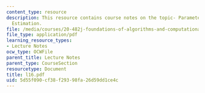 ```yaml
---
content_type: resource
description: This resource contains course notes on the topic- Parameter Fitting and
  Estimation.
file: /media/courses/20-482j-foundations-of-algorithms-and-computational-techniques-in-systems-biology-spring-2006/5d55f090cf38f29398fa26d59dd1ce4c_l16.pdf
file_type: application/pdf
learning_resource_types:
- Lecture Notes
ocw_type: OCWFile
parent_title: Lecture Notes
parent_type: CourseSection
resourcetype: Document
title: l16.pdf
uid: 5d55f090-cf38-f293-98fa-26d59dd1ce4c
---
```

